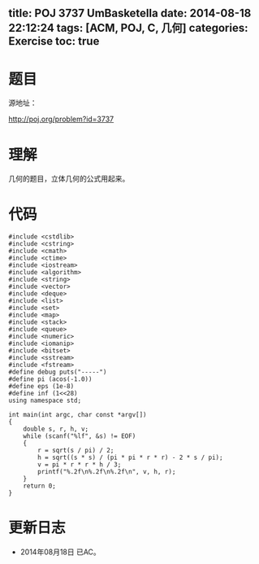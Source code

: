 title: POJ 3737 UmBasketella
date: 2014-08-18 22:12:24
tags: [ACM, POJ, C, 几何]
categories: Exercise
toc: true
---
# 题目
源地址：

http://poj.org/problem?id=3737

# 理解
几何的题目，立体几何的公式用起来。

<!-- more -->

# 代码
```#include <cstdio>
#include <cstdlib>
#include <cstring>
#include <cmath>
#include <ctime>
#include <iostream>
#include <algorithm>
#include <string>
#include <vector>
#include <deque>
#include <list>
#include <set>
#include <map>
#include <stack>
#include <queue>
#include <numeric>
#include <iomanip>
#include <bitset>
#include <sstream>
#include <fstream>
#define debug puts("-----")
#define pi (acos(-1.0))
#define eps (1e-8)
#define inf (1<<28)
using namespace std;

int main(int argc, char const *argv[])
{
    double s, r, h, v;
    while (scanf("%lf", &s) != EOF)
    {
        r = sqrt(s / pi) / 2;
        h = sqrt((s * s) / (pi * pi * r * r) - 2 * s / pi);
        v = pi * r * r * h / 3;
        printf("%.2f\n%.2f\n%.2f\n", v, h, r);
    }
    return 0;
}
```
# 更新日志
- 2014年08月18日 已AC。
